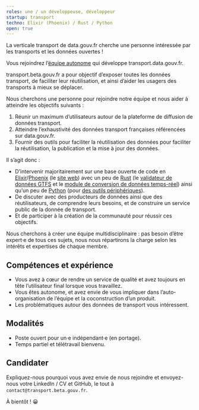 ```yaml
---
roles: une / un développeuse, développeur
startup: transport
techno: Elixir (Phoenix) / Rust / Python
open: true
---
```


La verticale transport de data.gouv.fr cherche une personne intéressée par les transports et les données ouvertes !

<!--more-->

Vous rejoindrez l’[équipe autonome](https://blog.beta.gouv.fr/general/2016/11/28/equipes-autonomes/) qui développe transport.data.gouv.fr.

transport.beta.gouv.fr a pour objectif d’exposer toutes les données transport, de faciliter leur réutilisation, et ainsi d’aider les usagers des transports à mieux se déplacer.

Nous cherchons une personne pour rejoindre notre équipe et nous aider à atteindre les objectifs suivants :

1. Réunir un maximum d’utilisateurs autour de la plateforme de diffusion de données transport.
2. Atteindre l’exhaustivité des données transport françaises référencées sur data.gouv.fr.
3. Fournir des outils pour faciliter la réutilisation des données pour faciliter la réutilisation, la publication et la mise à jour des données.

Il s’agit donc :

- D’intervenir majoritairement sur une base ouverte de code en [Elixir](https://elixir-lang.org/)/[Phoenix](https://www.phoenixframework.org/) (le [site web](https://github.com/etalab/transport-site)) avec un peu de [Rust](https://www.rust-lang.org/) (le [validateur de données GTFS](https://github.com/etalab/transport-validator) et le [module de conversion de données temps-réel](https://github.com/etalab/transpo-rt/)) ainsi qu’un peu de [Python](https://www.python.org/) (pour [des outils périphériques](https://github.com/etalab/gtfs_converter/)).
- De discuter avec des producteurs de données ainsi que des réutilisateurs, de comprendre leurs besoins, et de construire un service public de la donnée de transport.
- Et de participer à la création de la communauté pour réussir ces objectifs.

Nous cherchons à créer une équipe multidisciplinaire : pas besoin d’être expert·e de tous ces sujets, nous nous répartirons la charge selon les intérêts et expertises de chaque membre.


## Compétences et expérience

- Vous avez à cœur de rendre un service de qualité et avez toujours en tête l’utilisateur final lorsque vous travaillez.
- Vous êtes autonome, et avez envie de vous impliquer dans l’auto-organisation de l’équipe et la coconstruction d’un produit.
- Les problématiques autour des données de transport vous intéressent.

## Modalités

- Poste ouvert pour un·e indépendant·e (en portage).
- Temps partiel et télétravail bienvenu.

## Candidater

Expliquez-nous pourquoi vous avez envie de nous rejoindre et envoyez-nous votre LinkedIn / CV et GitHub, le tout à `contact@transport.beta.gouv.fr`.

À bientôt ! 😀
